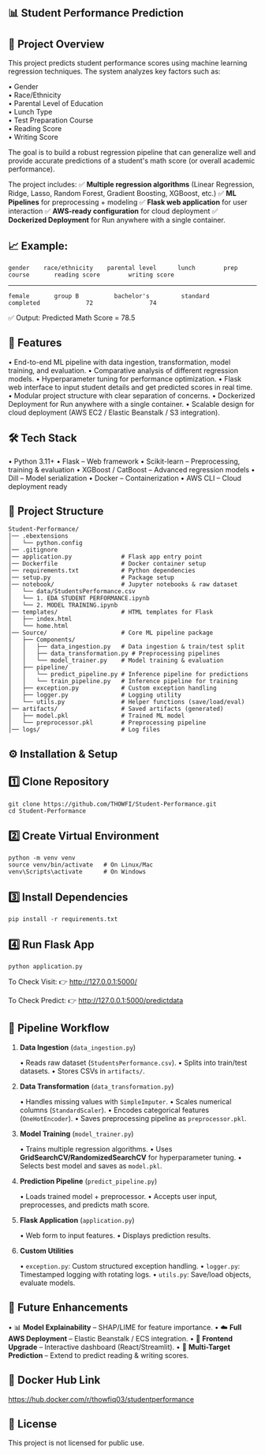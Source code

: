 ## 📊 Student Performance Prediction

## 📌 Project Overview

  This project predicts student performance scores using machine learning regression techniques.
The system analyzes key factors such as:

  • Gender                                
  • Race/Ethnicity                                                       
  • Parental Level of Education                                                      
  • Lunch Type                                                            
  • Test Preparation Course                                                         
  • Reading Score                                                                          
  • Writing Score                                                                    

The goal is to build a robust regression pipeline that can generalize well and provide accurate predictions of a student's math score (or overall academic performance).

The project includes:
✅ **Multiple regression algorithms** (Linear Regression, Ridge, Lasso, Random Forest, Gradient Boosting, XGBoost, etc.)
✅ **ML Pipelines** for preprocessing + modeling
✅ **Flask web application** for user interaction
✅ **AWS-ready configuration** for cloud deployment
✅ **Dockerized Deployment** for Run anywhere with a single container.

## 📈 Example:

    gender	  race/ethnicity	parental level	    lunch	     prep course	   reading score    	writing score
   ____________________________________________________________________________________________________________
    female	     group B	      bachelor's	     standard	    completed	          72	            74

✅ Output: Predicted Math Score = 78.5

## 🚀 Features

• End-to-end ML pipeline with data ingestion, transformation, model training, and evaluation.
• Comparative analysis of different regression models.
• Hyperparameter tuning for performance optimization.
• Flask web interface to input student details and get predicted scores in real time.
• Modular project structure with clear separation of concerns.
• Dockerized Deployment for Run anywhere with a single container.
• Scalable design for cloud deployment (AWS EC2 / Elastic Beanstalk / S3 integration).

## 🛠️ Tech Stack

• Python 3.11+
• Flask – Web framework
• Scikit-learn – Preprocessing, training & evaluation
• XGBoost / CatBoost – Advanced regression models
• Dill – Model serialization
• Docker – Containerization
• AWS CLI – Cloud deployment ready

## 📂 Project Structure

    Student-Performance/
    │── .ebextensions
    │   └── python.config
    │── .gitignore
    │── application.py              # Flask app entry point
    │── Dockerfile                  # Docker container setup
    │── requirements.txt            # Python dependencies
    │── setup.py                    # Package setup
    │── notebook/                   # Jupyter notebooks & raw dataset
    │   └── data/StudentsPerformance.csv
    │   └── 1. EDA STUDENT PERFORMANCE.ipynb
    │   └── 2. MODEL TRAINING.ipynb
    │── templates/                  # HTML templates for Flask
    │   ├── index.html
    │   └── home.html
    │── Source/                     # Core ML pipeline package
    │   ├── Components/
    │   │   ├── data_ingestion.py   # Data ingestion & train/test split
    │   │   ├── data_transformation.py # Preprocessing pipelines
    │   │   └── model_trainer.py    # Model training & evaluation
    │   ├── pipeline/
    │   │   └── predict_pipeline.py # Inference pipeline for predictions
    │   │   └── train_pipeline.py   # Inference pipeline for training
    │   ├── exception.py            # Custom exception handling
    │   ├── logger.py               # Logging utility
    │   └── utils.py                # Helper functions (save/load/eval)
    │── artifacts/                  # Saved artifacts (generated)
    │   ├── model.pkl               # Trained ML model
    │   └── preprocessor.pkl        # Preprocessing pipeline
    │── logs/                       # Log files


## ⚙️ Installation & Setup

## 1️⃣ Clone Repository

    git clone https://github.com/THOWFI/Student-Performance.git
    cd Student-Performance

## 2️⃣ Create Virtual Environment

    python -m venv venv
    source venv/bin/activate   # On Linux/Mac
    venv\Scripts\activate      # On Windows

## 3️⃣ Install Dependencies

    pip install -r requirements.txt

## 4️⃣ Run Flask App

    python application.py


To Check Visit:
👉 http://127.0.0.1:5000/

To Check Predict:
👉 http://127.0.0.1:5000/predictdata

## 🧩 Pipeline Workflow

1. **Data Ingestion** (`data_ingestion.py`)

   • Reads raw dataset (`StudentsPerformance.csv`).
   • Splits into train/test datasets.
   • Stores CSVs in `artifacts/`.

2. **Data Transformation** (`data_transformation.py`)

   • Handles missing values with `SimpleImputer`.
   • Scales numerical columns (`StandardScaler`).
   • Encodes categorical features (`OneHotEncoder`).
   • Saves preprocessing pipeline as `preprocessor.pkl`.

3. **Model Training** (`model_trainer.py`)

   • Trains multiple regression algorithms.
   • Uses **GridSearchCV/RandomizedSearchCV** for hyperparameter tuning.
   • Selects best model and saves as `model.pkl`.

4. **Prediction Pipeline** (`predict_pipeline.py`)

   • Loads trained model + preprocessor.
   • Accepts user input, preprocesses, and predicts math score.

5. **Flask Application** (`application.py`)

   • Web form to input features.
   • Displays prediction results.

6. **Custom Utilities**

   • `exception.py`: Custom structured exception handling.
   • `logger.py`: Timestamped logging with rotating logs.
   • `utils.py`: Save/load objects, evaluate models.

## 🔮 Future Enhancements

• 📊 **Model Explainability** – SHAP/LIME for feature importance.
• ☁️ **Full AWS Deployment** – Elastic Beanstalk / ECS integration.
• 📱 **Frontend Upgrade** – Interactive dashboard (React/Streamlit).
• 🎯 **Multi-Target Prediction** – Extend to predict reading & writing scores.

## 🐳 Docker Hub Link

https://hub.docker.com/r/thowfiq03/studentperformance


## 📜 License

This project is not licensed for public use.
